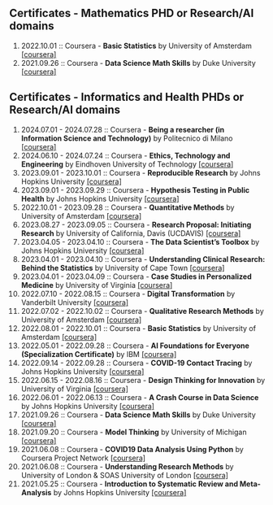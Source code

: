 
##  Certificates - Mathematics PHD or Research/AI domains

1. 2022.10.01 :: Coursera - **Basic Statistics** by University of Amsterdam [[coursera]](https://www.coursera.org/account/accomplishments/verify/JTHFJU6BY4EM)
2. 2021.09.26 :: Coursera - **Data Science Math Skills** by Duke University [[coursera]](https://www.coursera.org/account/accomplishments/verify/ZHMPNUULB3ZZ)


##  Certificates - Informatics and Health PHDs or Research/AI domains

1. 2024.07.01 - 2024.07.28 :: Coursera - **Being a researcher (in Information Science and Technology)** by Politecnico di Milano [[coursera]](https://www.coursera.org/account/accomplishments/verify/ZAKQGRBMEV6A)
2. 2024.06.10 - 2024.07.24 :: Coursera - **Ethics, Technology and Engineering** by Eindhoven University of Technology [[coursera]](https://www.coursera.org/account/accomplishments/verify/KYV5NR5ZUJYZ)
3. 2023.09.01 - 2023.10.01 :: Coursera - **Reproducible Research** by Johns Hopkins University [[coursera]](https://www.coursera.org/account/accomplishments/verify/TB9QEMK487JG)
4. 2023.09.01 - 2023.09.29 :: Coursera - **Hypothesis Testing in Public Health** by Johns Hopkins University [[coursera]](https://www.coursera.org/account/accomplishments/verify/JL8QEEUDVL2H)
5. 2022.10.01 - 2023.09.28 :: Coursera - **Quantitative Methods** by University of Amsterdam [[coursera]](https://www.coursera.org/account/accomplishments/verify/SUQ9QMMZ9EAX)
6. 2023.08.27 - 2023.09.05 :: Coursera - **Research Proposal: Initiating Research** by University of California, Davis (UCDAVIS) [[coursera]](https://www.coursera.org/account/accomplishments/verify/LVASMXWKQPT5)
7. 2023.04.05 - 2023.04.10 :: Coursera - **The Data Scientist’s Toolbox** by Johns Hopkins University [[coursera]](https://www.coursera.org/account/accomplishments/verify/ZD8VSEKXQZMS)
8. 2023.04.01 - 2023.04.10 :: Coursera - **Understanding Clinical Research: Behind the Statistics** by University of Cape Town [[coursera]](https://www.coursera.org/account/accomplishments/verify/8TGV97BM7KP7)
9. 2023.04.01 - 2023.04.09 :: Coursera - **Case Studies in Personalized Medicine** by University of Virginia [[coursera]](https://www.coursera.org/account/accomplishments/verify/SN2X64SS6CRN)
10. 2022.07.10 - 2022.08.15 :: Coursera - **Digital Transformation** by Vanderbilt University [[coursera]](https://www.coursera.org/account/accomplishments/verify/5VEFEF8Y5MQU)
11. 2022.07.02 - 2022.10.02 :: Coursera - **Qualitative Research Methods** by University of Amsterdam [[coursera]](https://www.coursera.org/account/accomplishments/verify/7V8M7J6J3TRR)
12. 2022.08.01 - 2022.10.01 :: Coursera - **Basic Statistics** by University of Amsterdam [[coursera]](https://www.coursera.org/account/accomplishments/verify/JTHFJU6BY4EM)
13. 2022.05.01 - 2022.09.28 :: Coursera - **AI Foundations for Everyone (Specialization Certificate)** by IBM [[coursera]](https://www.coursera.org/account/accomplishments/specialization/2Q9XZ6EEUVNR)
14. 2022.09.14 - 2022.09.28 :: Coursera - **COVID-19 Contact Tracing** by Johns Hopkins University [[coursera]](https://www.coursera.org/account/accomplishments/verify/BHHLUTZEDFMP)
15. 2022.06.15 - 2022.08.16 :: Coursera - **Design Thinking for Innovation** by University of Virginia [[coursera]](https://www.coursera.org/account/accomplishments/verify/D2D4NEZ994AS)
16. 2022.06.01 - 2022.06.13 :: Coursera - **A Crash Course in Data Science** by Johns Hopkins University [[coursera]](https://www.coursera.org/account/accomplishments/verify/JYGR5JUKEA4M)
17. 2021.09.26 :: Coursera - **Data Science Math Skills** by Duke University [[coursera]](https://www.coursera.org/account/accomplishments/verify/ZHMPNUULB3ZZ)
18. 2021.09.20 :: Coursera - **Model Thinking** by University of Michigan [[coursera]](https://www.coursera.org/account/accomplishments/verify/82Z5AVGFJJBG)
19. 2021.06.08 :: Coursera - **COVID19 Data Analysis Using Python** by Coursera Project Network [[coursera]](https://www.coursera.org/account/accomplishments/verify/N3EDFV4HJFCT)
20. 2021.06.08 :: Coursera - **Understanding Research Methods** by University of London & SOAS University of London [[coursera]](https://www.coursera.org/account/accomplishments/verify/P59MZUUDAAYZ)
21. 2021.05.25 :: Coursera - **Introduction to Systematic Review and Meta-Analysis** by Johns Hopkins University [[coursera]](https://www.coursera.org/account/accomplishments/verify/DKNUCDD8H9EK)
